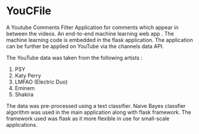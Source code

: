 # YouCFile
A Youtube Comments Filter Application for comments which appear in between the videos. An end-to-end machine learning web app . The machine learning code is embedded in the flask application. The application can be further be applied on YouTube via the channels data API.

The YouTube data was taken from the following artists :
1) PSY
2) Katy Perry
3) LMFAO (Electric Duo)
4) Eminem
5) Shakira

 The data was pre-processed using a text classifier. Naive Bayes classfier algorithm was used in the main application along with flask framework. The framework used was flask as   it more flexible in use for small-scale applications.




